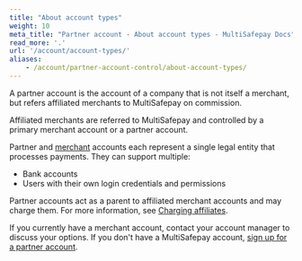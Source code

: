 ```yaml
---
title: "About account types"
weight: 10
meta_title: "Partner account - About account types - MultiSafepay Docs"
read_more: '.'
url: '/account/account-types/'
aliases: 
    - /account/partner-account-control/about-account-types/
---
```


A partner account is the account of a company that is not itself a merchant, but refers affiliated merchants to MultiSafepay on commission.

Affiliated merchants are referred to MultiSafepay and controlled by a primary merchant account or a partner account.

Partner and [merchant](/getting-started/glossary/#merchant) accounts each represent a single legal entity that processes payments. They can support multiple:

- Bank accounts
- Users with their own login credentials and permissions

Partner accounts act as a parent to affiliated merchant accounts and may charge them. For more information, see [Charging affiliates](/account/charging-affiliates/).

If you currently have a merchant account, contact your account manager to discuss your options. 
If you don't have a MultiSafepay account, [sign up for a partner account](https://merchant.multisafepay.com/signup?partner).